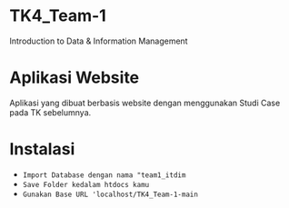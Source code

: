 # TK4_Team-1
Introduction to Data & Information Management

# Aplikasi Website 

Aplikasi yang dibuat berbasis website dengan menggunakan Studi Case pada TK sebelumnya.

# Instalasi

- `Import Database dengan nama "team1_itdim`
- `Save Folder kedalam htdocs kamu`
- `Gunakan Base URL 'localhost/TK4_Team-1-main`
